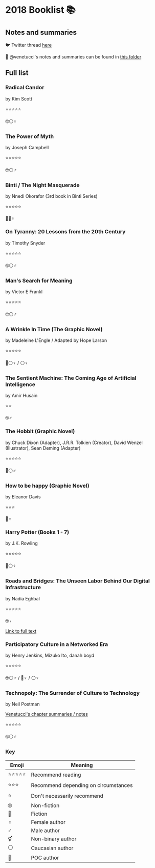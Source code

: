 # 2018 Booklist 📚

## Notes and summaries

🐦 Twitter thread [here](https://twitter.com/mvenetucci/status/950178580545265664)

📁 @venetucci's notes and summaries can be found in [this folder](https://github.com/venetucci/book-notes/tree/master/2018%20notes)

## Full list

### **Radical Candor** 

by Kim Scott

⭐️⭐️⭐️⭐️⭐️

🤓⚪️♀


### **The Power of Myth** 

by Joseph Campbell

⭐️⭐️⭐️⭐️⭐️

🤓⚪️♂

### **Binti / The Night Masquerade** 

by Nnedi Okorafor (3rd book in Binti Series)

⭐️⭐️⭐️⭐️⭐️

🍄🔵♀

### **On Tyranny: 20 Lessons from the 20th Century** 

by Timothy Snyder

⭐️⭐️⭐️⭐️⭐️

🤓⚪️♂

### **Man's Search for Meaning** 

by Victor E Frankl

⭐️⭐️⭐️⭐️⭐️

🤓⚪️♂

### **A Wrinkle In Time (The Graphic Novel)** 

by Madeleine L'Engle / Adapted by Hope Larson

⭐️⭐️⭐️⭐️⭐️

🍄⚪️♀  / ⚪️♀

### **The Sentient Machine: The Coming Age of Artificial Intelligence** 

by Amir Husain

⭐️⭐️

🤓♂

### **The Hobbit (Graphic Novel)**  

by Chuck Dixon (Adapter),  J.R.R. Tolkien (Creator), David Wenzel (Illustrator), Sean Deming (Adapter)

⭐️⭐️⭐️⭐️⭐️

🍄⚪️♂

### **How to be happy (Graphic Novel)** 

by Eleanor Davis

⭐️⭐️⭐️

🍄♀

### **Harry Potter (Books 1 - 7)** 

by J.K. Rowling

⭐️⭐️⭐️⭐️⭐️

🍄⚪️♀

### **Roads and Bridges: The Unseen Labor Behind Our Digital Infrastructure** 

by Nadia Eghbal

⭐️⭐️⭐️⭐️⭐️

🤓♀

[Link to full text](https://www.fordfoundation.org/library/reports-and-studies/roads-and-bridges-the-unseen-labor-behind-our-digital-infrastructure)

### **Participatory Culture in a Networked Era** 

by Henry Jenkins, Mizuko Ito, danah boyd

⭐️⭐️⭐️⭐️⭐️

🤓⚪️♂ / 🔵♀ / ⚪️♀

### **Technopoly: The Surrender of Culture to Technology** 

by Neil Postman

[Venetucci's chapter summaries / notes](https://github.com/venetucci/book-notes/blob/master/2018%20notes/Technopoly-notes.md)

⭐️⭐️⭐️⭐️⭐️

🤓⚪️♂

### Key

|Emoji|Meaning| 
|---|---|
|⭐️⭐️⭐️⭐️⭐️| Recommend reading |
|⭐️⭐️⭐️| Recommend depending on circumstances  |
|⭐️| Don't necessarily recommend |
|🤓| Non-fiction|
|🍄| Fiction|
|♀|Female author|
|♂|Male author|
|⚥|Non-binary author|
|⚪️|Caucasian author|
|🔵|POC author|
